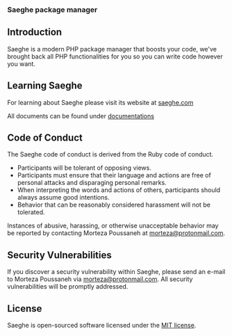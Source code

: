 ### Saeghe package manager

## Introduction

Saeghe is a modern PHP package manager that boosts your code, 
we've brought back all PHP functionalities for you so you can write code however you want.

## Learning Saeghe

For learning about Saeghe please visit its website at [saeghe.com](https://saeghe.com)

All documents can be found under [documentations](https://saeghe.com/documentations)

## Code of Conduct

The Saeghe code of conduct is derived from the Ruby code of conduct.

- Participants will be tolerant of opposing views.
- Participants must ensure that their language and actions are free of personal attacks and disparaging personal remarks.
- When interpreting the words and actions of others, participants should always assume good intentions.
- Behavior that can be reasonably considered harassment will not be tolerated.

Instances of abusive, harassing, or otherwise unacceptable behavior may be reported by contacting Morteza Poussaneh at [morteza@protonmail.com](mailto:morteza@protonmail.com).

## Security Vulnerabilities

If you discover a security vulnerability within Saeghe, please send an e-mail to Morteza Poussaneh via [morteza@protonmail.com](mailto:morteza@protonmail.com). All security vulnerabilities will be promptly addressed.

## License

Saeghe is open-sourced software licensed under the [MIT license](https://opensource.org/licenses/MIT).
